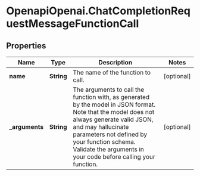 # OpenapiOpenai.ChatCompletionRequestMessageFunctionCall

## Properties

Name | Type | Description | Notes
------------ | ------------- | ------------- | -------------
**name** | **String** | The name of the function to call. | [optional] 
**_arguments** | **String** | The arguments to call the function with, as generated by the model in JSON format. Note that the model does not always generate valid JSON, and may hallucinate parameters not defined by your function schema. Validate the arguments in your code before calling your function. | [optional] 


